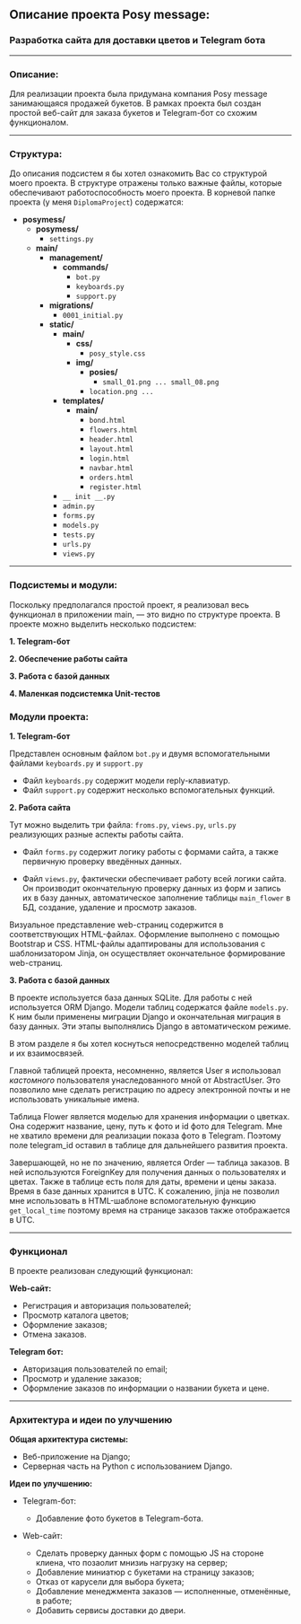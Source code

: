 ## Описание проекта Posy message:
### Разработка сайта для доставки цветов и Telegram бота

---
### Описание:

Для реализации проекта была придумана компания Posy message занимающаяся продажей букетов.
В рамках проекта был создан простой веб-сайт для заказа букетов и Telegram-бот со схожим функционалом.

---
### Структура:

До описания подсистем я бы хотел ознакомить Вас со структурой моего проекта.
В структуре отражены только важные файлы, которые обеспечивают работоспособность моего проекта. 
В корневой папке проекта (у меня `DiplomaProject`) содержатся:
- **posymess/**
  - **posymess/**
    - `settings.py` 
  - **main/** 
    - **management/**
      - **commands/**
        - `bot.py`
        - `keyboards.py`
        - `support.py`
    - **migrations/**
      - `0001_initial.py`
    - **static/**
      - **main/**
        - **css/**
          - `posy_style.css` 
        - **img/**
          - **posies/**
            - `small_01.png ... small_08.png`
          - `location.png ...`
      - **templates/**
        - **main/**
          - `bond.html`
          - `flowers.html`
          - `header.html`
          - `layout.html`
          - `login.html`
          - `navbar.html`
          - `orders.html`
          - `register.html`
      - `__ init __.py`
      - `admin.py`
      - `forms.py`
      - `models.py`
      - `tests.py`
      - `urls.py`
      - `views.py`

---
### Подсистемы и модули:

Поскольку предполагался простой проект, я реализовал весь функционал в приложении main, —
это видно по структуре проекта. В проекте можно выделить несколько подсистем:

**1. Telegram-бот**

**2. Обеспечение работы сайта**

**3. Работа с базой данных**

**4. Маленкая подсистемка Unit-тестов**

### Модули проекта:

**1. Telegram-бот**
   
   Представлен основным файлом `bot.py` и двумя вспомогательными файлами `keyboards.py` и `support.py`
   - Файл `keyboards.py` содержит модели reply-клавиатур.
   - Файл `support.py` содержит несколько вспомогательных функций.

**2. Работа сайта**

   Тут можно выделить три файла: `froms.py`, `views.py`, `urls.py` реализующих разные аспекты работы сайта.
   
   - Файл `forms.py` содержит логику работы с формами сайта, а также первичную проверку введённых данных.

   - Файл `views.py`, фактически обеспечивает работу всей логики сайта. Он производит окончательную проверку
   данных из форм и запись их в базу данных, автоматическое заполнение таблицы `main_flower` в БД, создание, удаление
   и просмотр заказов. 

  Визуальное представление web-страниц содержится в соответствующих HTML-файлах. Оформление выполнено с помощью Bootstrap и
  CSS. HTML-файлы адаптированы для использования с шаблонизатором Jinja, он осуществляет окончательное формирование web-страниц.

**3. Работа с базой данных**

  В проекте используется база данных SQLite. Для работы с ней используется ORM Django. Модели таблиц содержатся файле `models.py`.
  К ним были применены миграции Django и окончательная миграция в базу данных. Эти этапы выполнялись Django в автоматическом режиме.

  В этом разделе я бы хотел коснуться непосредственно моделей таблиц и их взаимосвязей.
  
  Главной таблицей проекта, несомненно, является User я использовал *кастомного* пользователя унаследованного мной от AbstractUser.
  Это позволило мне сделать регистрацию по адресу электронной почты и не использовать уникальные имена.

  Таблица Flower является моделью для хранения информации о цветках. Она содержит название, цену, путь к фото и id фото для Telegram.
  Мне не хватило времени для реализации показа фото в Telegram. Поэтому поле telegram_id оставил в таблице для дальнейшего развития проекта.

  Завершающей, но не по значению, является Order — таблица заказов. В ней используются ForeignKey для получения данных о пользователях и цветах.
  Также в таблице есть поля для даты, времени и цены заказа. Время в базе данных хранится в UTC. К сожалению, jinja не позволил мне использовать в
  HTML-шаблоне вспомогательную функцию `get_local_time` поэтому время на странице заказов также отображается в UTC. 

---
### Функционал

В проекте реализован следующий функционал:

**Web-сайт:**

- Регистрация и авторизация пользователей;
- Просмотр каталога цветов;
- Оформление заказов;
- Отмена заказов.

**Telegram бот:**

- Авторизация пользователей по email;
- Просмотр и удаление заказов;
- Оформление заказов по информации о названии букета и цене.

---
### Архитектура и идеи по улучшению

**Общая архитектура системы:**
 
- Веб-приложение на Django;
- Серверная часть на Python с использованием Django.

**Идеи по улучшению:**

- Telegram-бот:
  - Добавление фото букетов в Telegram-бота.


- Web-сайт:
  - Сделать проверку данных форм с помощью JS на стороне клиена, что позаолит мнизиь нагрузку на сервер;
  - Добавление миниатюр с букетами на страницу заказов;
  - Отказ от карусели для выбора букета;
  - Добавление менеджмента заказов — исполненные, отменённые, в работе;  
  - Добавить сервисы доставки до двери.
